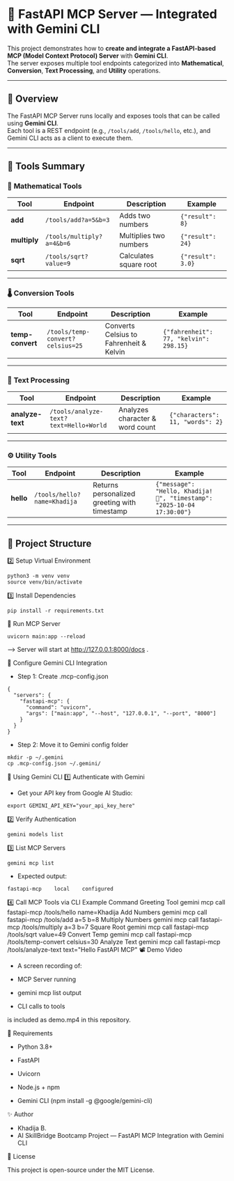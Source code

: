 # 🚀 FastAPI MCP Server — Integrated with Gemini CLI

This project demonstrates how to **create and integrate a FastAPI-based MCP (Model Context Protocol) Server** with **Gemini CLI**.  
The server exposes multiple tool endpoints categorized into **Mathematical**, **Conversion**, **Text Processing**, and **Utility** operations.  

---

## 🧩 Overview

The FastAPI MCP Server runs locally and exposes tools that can be called using **Gemini CLI**.  
Each tool is a REST endpoint (e.g., `/tools/add`, `/tools/hello`, etc.), and Gemini CLI acts as a client to execute them.

---

## 🧠 Tools Summary

### 🧮 **Mathematical Tools**
| Tool | Endpoint | Description | Example |
|------|-----------|--------------|----------|
| **add** | `/tools/add?a=5&b=3` | Adds two numbers | `{"result": 8}` |
| **multiply** | `/tools/multiply?a=4&b=6` | Multiplies two numbers | `{"result": 24}` |
| **sqrt** | `/tools/sqrt?value=9` | Calculates square root | `{"result": 3.0}` |

---

### 🌡️ **Conversion Tools**
| Tool | Endpoint | Description | Example |
|------|-----------|--------------|----------|
| **temp-convert** | `/tools/temp-convert?celsius=25` | Converts Celsius to Fahrenheit & Kelvin | `{"fahrenheit": 77, "kelvin": 298.15}` |

---

### 📝 **Text Processing**
| Tool | Endpoint | Description | Example |
|------|-----------|--------------|----------|
| **analyze-text** | `/tools/analyze-text?text=Hello+World` | Analyzes character & word count | `{"characters": 11, "words": 2}` |

---

### ⚙️ **Utility Tools**
| Tool | Endpoint | Description | Example |
|------|-----------|--------------|----------|
| **hello** | `/tools/hello?name=Khadija` | Returns personalized greeting with timestamp | `{"message": "Hello, Khadija! 👋", "timestamp": "2025-10-04 17:30:00"}` |

---

## 🧰 Project Structure

2️⃣ Setup Virtual Environment
```
python3 -m venv venv
source venv/bin/activate
```

3️⃣ Install Dependencies
```
pip install -r requirements.txt
```

🚀 Run MCP Server
```
uvicorn main:app --reload
```

--> Server will start at http://127.0.0.1:8000/docs
.

🔌 Configure Gemini CLI Integration
- Step 1: Create .mcp-config.json
```
{
  "servers": {
    "fastapi-mcp": {
      "command": "uvicorn",
      "args": ["main:app", "--host", "127.0.0.1", "--port", "8000"]
    }
  }
}
```

- Step 2: Move it to Gemini config folder
```
mkdir -p ~/.gemini
cp .mcp-config.json ~/.gemini/
```

🧠 Using Gemini CLI
1️⃣ Authenticate with Gemini

- Get your API key from Google AI Studio:
```
export GEMINI_API_KEY="your_api_key_here"
```

2️⃣ Verify Authentication
```
gemini models list
```

3️⃣ List MCP Servers
```
gemini mcp list
```

- Expected output:
```
fastapi-mcp    local    configured
```

4️⃣ Call MCP Tools via CLI
Example	Command
Greeting Tool	gemini mcp call fastapi-mcp /tools/hello name=Khadija
Add Numbers	gemini mcp call fastapi-mcp /tools/add a=5 b=8
Multiply Numbers	gemini mcp call fastapi-mcp /tools/multiply a=3 b=7
Square Root	gemini mcp call fastapi-mcp /tools/sqrt value=49
Convert Temp	gemini mcp call fastapi-mcp /tools/temp-convert celsius=30
Analyze Text	gemini mcp call fastapi-mcp /tools/analyze-text text="Hello FastAPI MCP"
📽️ Demo Video

- A screen recording of:

- MCP Server running

- gemini mcp list output

- CLI calls to tools

is included as demo.mp4 in this repository.

🧾 Requirements

- Python 3.8+

- FastAPI

- Uvicorn

- Node.js + npm

- Gemini CLI (npm install -g @google/gemini-cli)

✨ Author

- Khadija B.
- AI SkillBridge Bootcamp Project — FastAPI MCP Integration with Gemini CLI

📜 License

This project is open-source under the MIT License.
